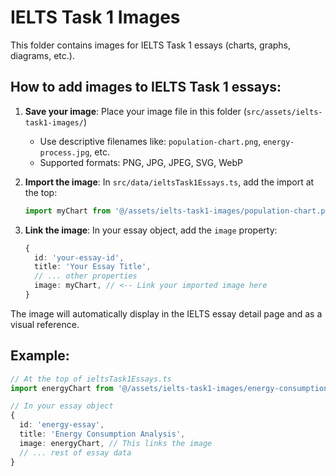 # IELTS Task 1 Images

This folder contains images for IELTS Task 1 essays (charts, graphs, diagrams, etc.).

## How to add images to IELTS Task 1 essays:

1. **Save your image**: Place your image file in this folder (`src/assets/ielts-task1-images/`)
   - Use descriptive filenames like: `population-chart.png`, `energy-process.jpg`, etc.
   - Supported formats: PNG, JPG, JPEG, SVG, WebP

2. **Import the image**: In `src/data/ieltsTask1Essays.ts`, add the import at the top:
   ```typescript
   import myChart from '@/assets/ielts-task1-images/population-chart.png';
   ```

3. **Link the image**: In your essay object, add the `image` property:
   ```typescript
   {
     id: 'your-essay-id',
     title: 'Your Essay Title',
     // ... other properties
     image: myChart, // <-- Link your imported image here
   }
   ```

The image will automatically display in the IELTS essay detail page and as a visual reference.

## Example:
```typescript
// At the top of ieltsTask1Essays.ts
import energyChart from '@/assets/ielts-task1-images/energy-consumption.png';

// In your essay object
{
  id: 'energy-essay',
  title: 'Energy Consumption Analysis',
  image: energyChart, // This links the image
  // ... rest of essay data
}
```
